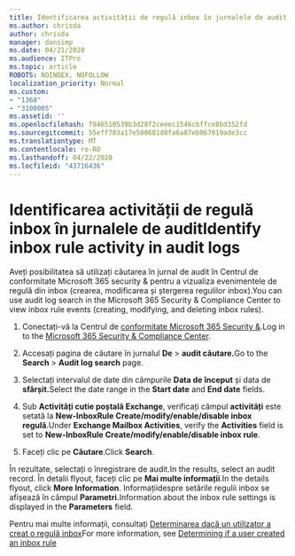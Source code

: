 ```yaml
---
title: Identificarea activității de regulă inbox în jurnalele de audit
ms.author: chrisda
author: chrisda
manager: dansimp
ms.date: 04/21/2020
ms.audience: ITPro
ms.topic: article
ROBOTS: NOINDEX, NOFOLLOW
localization_priority: Normal
ms.custom:
- "1368"
- "3100005"
ms.assetid: ''
ms.openlocfilehash: f946510539b3d28f2ceeec1546cbffce8bd352fd
ms.sourcegitcommit: 55eff703a17e500681d8fa6a87eb067019ade3cc
ms.translationtype: MT
ms.contentlocale: ro-RO
ms.lasthandoff: 04/22/2020
ms.locfileid: "43716436"
---
```

# <a name="identify-inbox-rule-activity-in-audit-logs"></a><span data-ttu-id="ed90c-102">Identificarea activității de regulă inbox în jurnalele de audit</span><span class="sxs-lookup"><span data-stu-id="ed90c-102">Identify inbox rule activity in audit logs</span></span>

<span data-ttu-id="ed90c-103">Aveți posibilitatea să utilizați căutarea în jurnal de audit în Centrul de conformitate Microsoft 365 security & pentru a vizualiza evenimentele de regulă din inbox (crearea, modificarea și ștergerea regulilor inbox).</span><span class="sxs-lookup"><span data-stu-id="ed90c-103">You can use audit log search in the Microsoft 365 Security & Compliance Center to view inbox rule events (creating, modifying, and deleting inbox rules).</span></span>

1. <span data-ttu-id="ed90c-104">Conectați-vă la Centrul de [conformitate Microsoft 365 Security &](https://protection.office.com/).</span><span class="sxs-lookup"><span data-stu-id="ed90c-104">Log in to the [Microsoft 365 Security & Compliance Center](https://protection.office.com/).</span></span>

2. <span data-ttu-id="ed90c-105">Accesați pagina de căutare în jurnalul **De** > **audit căutare.**</span><span class="sxs-lookup"><span data-stu-id="ed90c-105">Go to the **Search** > **Audit log search** page.</span></span>

3. <span data-ttu-id="ed90c-106">Selectați intervalul de date din câmpurile **Data de început** și data de **sfârșit.**</span><span class="sxs-lookup"><span data-stu-id="ed90c-106">Select the date range in the **Start date** and **End date** fields.</span></span>

4. <span data-ttu-id="ed90c-107">Sub **Activități cutie poștală Exchange**, verificați câmpul **activități** este setată la **New-InboxRule Create/modify/enable/disable inbox regulă**.</span><span class="sxs-lookup"><span data-stu-id="ed90c-107">Under **Exchange Mailbox Activities**, verify the **Activities** field is set to **New-InboxRule Create/modify/enable/disable inbox rule**.</span></span>

5. <span data-ttu-id="ed90c-108">Faceți clic pe **Căutare**.</span><span class="sxs-lookup"><span data-stu-id="ed90c-108">Click **Search**.</span></span>

<span data-ttu-id="ed90c-109">În rezultate, selectați o înregistrare de audit.</span><span class="sxs-lookup"><span data-stu-id="ed90c-109">In the results, select an audit record.</span></span> <span data-ttu-id="ed90c-110">În detalii flyout, faceți clic pe **Mai multe informații**.</span><span class="sxs-lookup"><span data-stu-id="ed90c-110">In the details flyout, click **More Information**.</span></span> <span data-ttu-id="ed90c-111">Informațiidespre setările regulii inbox se afișează în câmpul **Parametri.**</span><span class="sxs-lookup"><span data-stu-id="ed90c-111">Information about the inbox rule settings is displayed in the **Parameters** field.</span></span>

<span data-ttu-id="ed90c-112">Pentru mai multe informații, consultați [Determinarea dacă un utilizator a creat o regulă inbox](https://docs.microsoft.com//office365/securitycompliance/auditing-troubleshooting-scenarios#determining-if-a-user-created-an-inbox-rule)</span><span class="sxs-lookup"><span data-stu-id="ed90c-112">For more information, see [Determining if a user created an inbox rule](https://docs.microsoft.com//office365/securitycompliance/auditing-troubleshooting-scenarios#determining-if-a-user-created-an-inbox-rule)</span></span>

